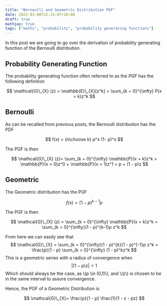 ```yaml
---
title: "Bernoulli and Geometric Distribution PGF"
date: 2022-03-08T22:15:07+10:00
draft: true
mathjax: true
tags: ["maths", "probability", "probability generating functions"]
---
```


In this post we are going to go over the derivation of probability generating 
function of the Bernoulli distribution. 

## Probability Generating Function 

The probability generating function often referred to as the *PGF* has the following definition 

$$ \mathcal{G}\_{X} (z) = \mathbb{E}\_{X}[z^k] = \sum_{k = 0}^{\infty} P(x = k)z^k $$

## Bernoulli

As can be recalled from previous posts, the Bernoulli distribution has the PDF 

$$
f(x) = {n\choose k} p^x (1- p)^x
$$

The PGF is then 

$$
 \mathcal{G}\_{X} (z)= \sum_{k = 0}^{\infty}  \mathbb{P}(x = k)z^k = \mathbb{P}(x = 0)z^0 + \mathbb{P}(x = 1)z^1 = p + (1 - p)z  
$$


## Geometric

The Geometric distribution has the PGF 

$$
f(x) = (1 - p)^{k-1}p
$$

The PGF is then 

$$
 \mathcal{G}\_{X} (z) =   \sum_{k = 0}^{\infty} \mathbb{P}(x = k)z^k =  \sum_{k = 0}^{\infty}(1 - p)^{k-1}p z^k   
$$

From here we can easily see that 
$$
 \mathcal{G}\_{X} = \sum_{k = 0}^{\infty}(1 - p)^{k}(1 - p)^{-1}p z^k = \frac{p}{1 - p} \sum_{k = 0}^{\infty} (1 - p)^kz^k
$$
This is a geometric series with a radius of convergence when $$|(1 - p)z| < 1$$
Which should always be the case, as \\(p \in (0,1)\\), and \\(z\\) is chosen 
to be in the same interval to assure convergence.


Hence, the PGF of a Geometric Distribution is 

$$
 \mathcal{G}\_{X}=   \frac{p}{1 - p} \frac{1}{1  - z - pz}  
$$




